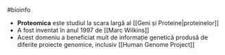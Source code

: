 #bioinfo 
- **Proteomica** este studiul la scara largă al [[Geni și Proteine|proteinelor]]
- A fost inventat în anul 1997 de [[Marc Wilkins]] 
- Acest domeniu a beneficiat mult de informație genetică produsă de diferite proiecte genomice, inclusiv [[Human Genome Project]] 